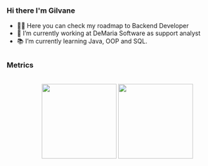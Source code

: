### Hi there I'm Gilvane

- 👨‍💻 Here you can check my roadmap to Backend Developer
- 🔭 I’m currently working at DeMaria Software as support analyst
- 📚 I’m currently learning Java, OOP and SQL.


##
<h3>Metrics</h3>
<br>
<div align="center">
  <img height="170em" src="https://github-readme-stats.vercel.app/api?username=gilvaneamaro&show_icons=true&theme=dracula"/>
  <img height="170em" src="https://github-readme-stats.vercel.app/api/top-langs/?username=gilvaneamaro&layout=compact&langs=compact&langs_count=168&theme=dracula"/>
</div>

